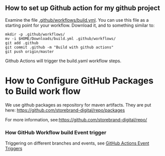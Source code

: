 ## How to set up Github action for my github project

Examine the file [.github/workflows/build.yml](.github/workflows/build.yml). You can
use this file as a starting point for your workflow. Download it, and to something 
similar to:

```
mkdir -p .github/workflows/
mv -i $HOME/Downloads/build.yml .github/workflows/
git add .github
git commit .github -m "Build with github actions"
git push origin/master
```

Github Actions will trigger the build.yaml workflow steps.

# How to Configure  GitHub Packages to Build work flow

We use github packages as repository for maven artifacts. They are put here:
https://github.com/storebrand-digital/repo/packages

For more information, see:https://github.com/storebrand-digital/repo/

### How GitHub Workflow build Event trigger

Triggering on different branches and events, see
 [GitHub Actions Event Triggers](https://help.github.com/en/actions/reference/events-that-trigger-workflows)


